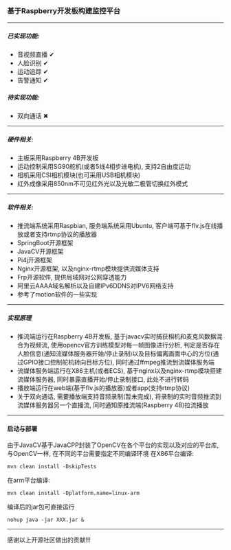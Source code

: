 ### 基于Raspberry开发板构建监控平台

---

##### 已实现功能: 
- 音视频直播  ✔
- 人脸识别  ✔
- 运动追踪  ✔
- 告警通知  ✔

##### 待实现功能:
- 双向通话  ✖

---

##### 硬件相关: 
- 主板采用Raspberry 4B开发板
- 运动控制采用SG90舵机(或者5线4相步进电机), 支持2自由度运动
- 相机采用CSI相机模块(也可采用USB相机模块)
- 红外成像采用850nm不可见红外光以及光敏二极管切换红外模式

---
##### 软件相关:
- 推流端系统采用Raspbian, 服务端系统采用Ubuntu, 客户端可基于flv.js在线播放或者支持rtmp协议的播放器
- SpringBoot开源框架
- JavaCV开源框架
- Pi4j开源框架
- Nginx开源框架, 以及nginx-rtmp模块提供流媒体支持
- Frp开源软件, 提供局域网对公网穿透能力
- 阿里云AAAA域名解析以及自建IPv6DDNS对IPV6网络支持
- 参考了motion软件的一些实现

---
##### 实现原理
- 推流端运行在Raspberry 4B开发板, 基于javacv实时捕获相机和麦克风数据混合为视频流, 使用opencv官方训练模型对每一帧图像进行分析, 判定是否存在人脸信息(通知流媒体服务器开始/停止录制)以及目标偏离画面中心的方位(通过GPIO接口控制舵机转向目标方位), 同时通过ffmpeg推流到流媒体服务端
- 流媒体服务端运行在X86主机(或者ECS), 基于nginx以及nginx-rtmp模块搭建流媒体服务器, 同时暴露直播开始/停止录制接口, 此处不进行转码
- 播放端运行在web端(基于flv.js的播放器)或者app(支持rtmp协议)
- 关于双向通话, 需要播放端支持音频录制(暂未完成), 将录制的实时音频推流到流媒体服务器另一个直播流, 同时通知原推流端(Raspberry 4B)拉流播放

---
#### 启动与部署
由于JavaCV基于JavaCPP封装了OpenCV在各个平台的实现以及对应的平台库, 与OpenCV一样, 在不同的平台需要指定不同编译环境
在X86平台编译: 
```shell
mvn clean install -DskipTests
```
在arm平台编译:
```shell
mvn clean install -Dplatform.name=linux-arm
```

编译后的jar包可直接运行
```shell
nohup java -jar XXX.jar &
```

---
感谢以上开源社区做出的贡献!!!
